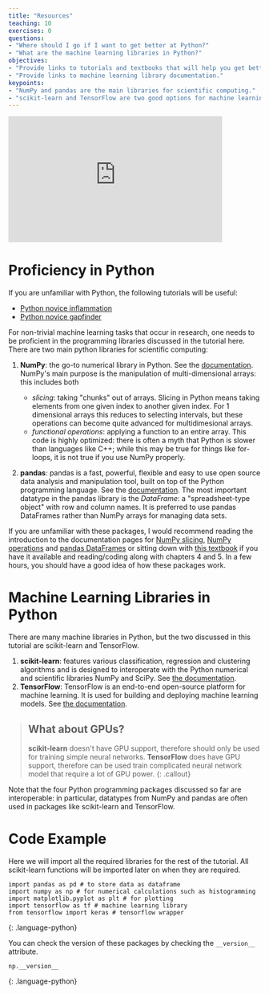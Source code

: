 ```yaml
---
title: "Resources"
teaching: 10
exercises: 0
questions:
- "Where should I go if I want to get better at Python?"
- "What are the machine learning libraries in Python?"
objectives:
- "Provide links to tutorials and textbooks that will help you get better at Python."
- "Provide links to machine learning library documentation."
keypoints:
- "NumPy and pandas are the main libraries for scientific computing."
- "scikit-learn and TensorFlow are two good options for machine learning in Python."
---
```


<iframe width="427" height="251" src="https://www.youtube.com/embed?v=AGCps9YmWK8&list=PLKZ9c4ONm-VmHsMKImIDEMsZI1Vp0UY-Z&index=4&ab_channel=HEPSoftwareFoundation" frameborder="0" allow="accelerometer; autoplay; encrypted-media; gyroscope; picture-in-picture" allowfullscreen></iframe>

# Proficiency in Python

If you are unfamiliar with Python, the following tutorials will be useful:

* [Python novice inflammation](https://swcarpentry.github.io/python-novice-inflammation/)
* [Python novice gapfinder](http://swcarpentry.github.io/python-novice-gapminder/)

For non-trivial machine learning tasks that occur in research, one needs to be proficient in the programming libraries discussed in the tutorial here. There are two main python libraries for scientific computing:

1. **NumPy**: the go-to numerical library in Python. See the [documentation](https://numpy.org/). NumPy's main purpose is the manipulation of multi-dimensional arrays: this includes both

   * *slicing*: taking "chunks" out of arrays. Slicing in Python means taking elements from one given index to another given index. For 1 dimensional arrays this reduces to selecting intervals, but these operations can become quite advanced for multidimesional arrays.
   * *functional operations*: applying a function to an entire array. This code is highly optimized: there is often a myth that Python is slower than languages like C++; while this may be true for things like for-loops, it is not true if you use NumPy properly.

2. **pandas**: pandas is a fast, powerful, flexible and easy to use open source data analysis and manipulation tool, built on top of the Python programming language. See the [documentation](https://pandas.pydata.org/). The most important datatype in the pandas library is the *DataFrame*: a "spreadsheet-type object" with row and column names. It is preferred to use pandas DataFrames rather than NumPy arrays for managing data sets.

If you are unfamiliar with these packages, I would recommend reading the introduction to the documentation pages for [NumPy slicing](https://numpy.org/doc/stable/reference/arrays.indexing.html), [NumPy operations](https://scipy-lectures.org/intro/numpy/operations.html) and [pandas DataFrames](https://pandas.pydata.org/pandas-docs/stable/reference/api/pandas.DataFrame.html) or sitting down with [this textbook](https://www.amazon.ca/Python-Data-Analysis-Wrangling-IPython-ebook/dp/B075X4LT6K/ref=sr_1_1?crid=WLIHOCVH891S&dchild=1&keywords=python+for+data+analysis%2C+2nd+edition&qid=1593460237&sprefix=python+for+data+%2Caps%2C196&sr=8-1) if you have it available and reading/coding along with chapters 4 and 5. In a few hours, you should have a good idea of how these packages work.

# Machine Learning Libraries in Python

There are many machine libraries in Python, but the two discussed in this tutorial are scikit-learn and TensorFlow.

1. **scikit-learn**: features various classification, regression and clustering algorithms and is designed to interoperate with the Python numerical and scientific libraries NumPy and SciPy. See [the documentation](https://scikit-learn.org/stable/).
2. **TensorFlow**: TensorFlow is an end-to-end open-source platform for machine learning. It is used for building and deploying machine learning models. See [the documentation](https://www.tensorflow.org/).

> ## What about GPUs?
> **scikit-learn** doesn't have GPU support, therefore should only be used for training simple neural networks.
> **TensorFlow** does have GPU support, therefore can be used train complicated neural network model that require a lot of GPU power.
{: .callout}

Note that the four Python programming packages discussed so far are interoperable: in particular, datatypes from NumPy and pandas are often used in packages like scikit-learn and TensorFlow.

# Code Example

Here we will import all the required libraries for the rest of the tutorial. All scikit-learn functions will be imported later on when they are required.

~~~
import pandas as pd # to store data as dataframe
import numpy as np # for numerical calculations such as histogramming
import matplotlib.pyplot as plt # for plotting
import tensorflow as tf # machine learning library
from tensorflow import keras # tensorflow wrapper
~~~
{: .language-python}

You can check the version of these packages by checking the `__version__` attribute.

~~~
np.__version__
~~~
{: .language-python}




